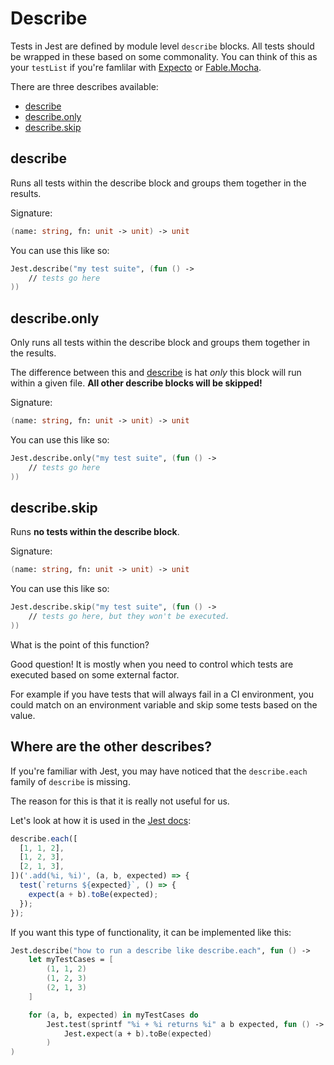 # Describe

Tests in Jest are defined by module level `describe` blocks. 
All tests should be wrapped in these based on some commonality. 
You can think of this as your `testList` if you're famlilar 
with [Expecto] or [Fable.Mocha].

There are three describes available:
* [describe](#describe-2)
* [describe.only](#describeonly)
* [describe.skip](#describeskip)

## describe

Runs all tests within the describe block and groups them 
together in the results.

Signature: 
```fsharp 
(name: string, fn: unit -> unit) -> unit
```

You can use this like so:

```fsharp
Jest.describe("my test suite", (fun () ->
    // tests go here
))
```

## describe.only

Only runs all tests within the describe block and groups 
them together in the results.

The difference between this and [describe](#describe-2) is 
hat *only* this block will
run within a given file. __All other describe blocks will be 
skipped!__

Signature: 
```fsharp 
(name: string, fn: unit -> unit) -> unit
```

You can use this like so:

```fsharp
Jest.describe.only("my test suite", (fun () ->
    // tests go here
))
```

## describe.skip

Runs __no tests within the describe block__.

Signature: 
```fsharp 
(name: string, fn: unit -> unit) -> unit
```

You can use this like so:

```fsharp
Jest.describe.skip("my test suite", (fun () ->
    // tests go here, but they won't be executed.
))
```

What is the point of this function?

Good question! It is mostly when you need to control which
tests are executed based on some external factor.

For example if you have tests that will always fail in a CI
environment, you could match on an environment variable and
skip some tests based on the value.

## Where are the other describes?

If you're familiar with Jest, you may have noticed that 
the `describe.each` family of `describe` is missing.

The reason for this is that it is really not useful for us.

Let's look at how it is used in the [Jest docs]:

```js
describe.each([
  [1, 1, 2],
  [1, 2, 3],
  [2, 1, 3],
])('.add(%i, %i)', (a, b, expected) => {
  test(`returns ${expected}`, () => {
    expect(a + b).toBe(expected);
  });
});
```

If you want this type of functionality, it can be implemented like this:

```fsharp
Jest.describe("how to run a describe like describe.each", fun () ->
    let myTestCases = [
        (1, 1, 2)
        (1, 2, 3)
        (2, 1, 3)
    ]

    for (a, b, expected) in myTestCases do
        Jest.test(sprintf "%i + %i returns %i" a b expected, fun () ->
            Jest.expect(a + b).toBe(expected)    
        )
)
```

[Expecto]: https://github.com/haf/expecto
[Fable.Mocha]: https://github.com/Zaid-Ajaj/Fable.Mocha
[Jest docs]: https://jestjs.io/docs/en/api#describeeachtablename-fn-timeout
